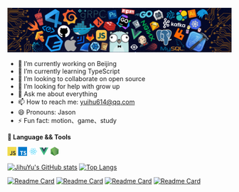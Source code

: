 ![](./images/header_.png)

- 🔭 I’m currently working on Beijing
- 🌱 I’m currently learning TypeScript
- 👯 I’m looking to collaborate on open source
- 🤔 I’m looking for help with grow up
- 💬 Ask me about everything
- 📫 How to reach me: yuihu614@qq.com
- 😄 Pronouns: Jason
- ⚡ Fun fact: motion、game、study

**🔧 Language && Tools**  

<code><img height="20" src="https://raw.githubusercontent.com/github/explore/80688e429a7d4ef2fca1e82350fe8e3517d3494d/topics/javascript/javascript.png"></code>
<code><img height="20" src="https://raw.githubusercontent.com/github/explore/80688e429a7d4ef2fca1e82350fe8e3517d3494d/topics/typescript/typescript.png"></code>
<code><img height="20" src="https://raw.githubusercontent.com/github/explore/80688e429a7d4ef2fca1e82350fe8e3517d3494d/topics/react/react.png"></code>
<code><img height="20" src="https://raw.githubusercontent.com/github/explore/80688e429a7d4ef2fca1e82350fe8e3517d3494d/topics/vue/vue.png"></code>
<code><img height="20" src="https://raw.githubusercontent.com/github/explore/80688e429a7d4ef2fca1e82350fe8e3517d3494d/topics/nodejs/nodejs.png"></code> 

[![JihuYu's GitHub stats](https://github-readme-stats.vercel.app/api?username=yujihu&theme=gruvbox_light)](https://github.com/yujihu)
[![Top Langs](https://github-readme-stats.vercel.app/api/top-langs/?username=yujihu&layout=compact&theme=gruvbox_light)](https://juejin.cn/user/1662117309592254)

[![Readme Card](https://github-readme-stats.vercel.app/api/pin/?username=yujihu&repo=vue-spa-template&theme=gruvbox_light)](https://github.com/yujihu/vue-spa-template)
[![Readme Card](https://github-readme-stats.vercel.app/api/pin/?username=yujihu&repo=vue-mpa-template&theme=gruvbox_light)](https://github.com/yujihu/vue-mpa-template)
[![Readme Card](https://github-readme-stats.vercel.app/api/pin/?username=yujihu&repo=react-spa-template&theme=gruvbox_light)](https://github.com/yujihu/react-spa-template)
[![Readme Card](https://github-readme-stats.vercel.app/api/pin/?username=yujihu&repo=utils&theme=gruvbox_light)](https://github.com/yujihu/utils)

